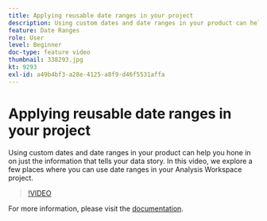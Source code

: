 ```yaml
---
title: Applying reusable date ranges in your project
description: Using custom dates and date ranges in your product can help you hone in on just the information that tells your data story. In this video we explore a few places where you can use date ranges in your Analysis Workspace project.
feature: Date Ranges
role: User
level: Beginner
doc-type: feature video
thumbnail: 338293.jpg
kt: 9293
exl-id: a49b4bf3-a28e-4125-a8f9-d46f5531affa
---
```

# Applying reusable date ranges in your project

Using custom dates and date ranges in your product can help you hone in on just the information that tells your data story. In this video, we explore a few places where you can use date ranges in your Analysis Workspace project.

>[!VIDEO](https://video.tv.adobe.com/v/338293/?quality=12&learn=on)

For more information, please visit the [documentation](https://experienceleague.adobe.com/en/docs/analytics/analyze/analysis-workspace/components/calendar-date-ranges/calendar).
